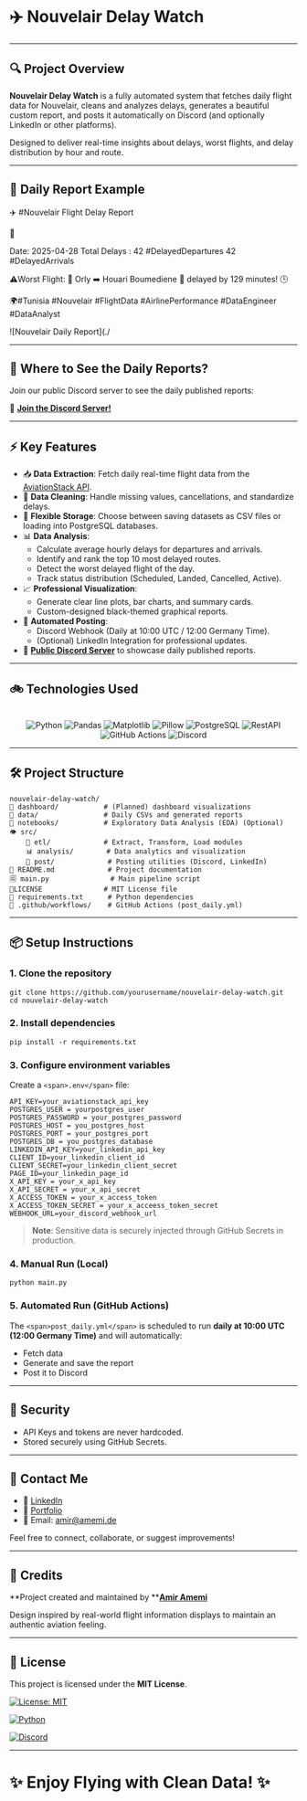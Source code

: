 # ✈️ Nouvelair Delay Watch

---

## 🔍 Project Overview

**Nouvelair Delay Watch** is a fully automated system that fetches daily flight data for Nouvelair, cleans and analyzes delays, generates a beautiful custom report, and posts it automatically on Discord (and optionally LinkedIn or other platforms).

Designed to deliver real-time insights about delays, worst flights, and delay distribution by hour and route.

---

## 📅 Daily Report Example

✈️ #Nouvelair Flight Delay Report

📅

 Date: 2025-04-28
Total Delays :
42 #DelayedDepartures
42 #DelayedArrivals

⚠️Worst Flight:
🛫 Orly  ➡️ Houari Boumediene 🛬 delayed by 129 minutes! 🕒

🌍#Tunisia #Nouvelair #FlightData #AirlinePerformance #DataEngineer #DataAnalyst

![Nouvelair Daily Report](./

---

## 📢 Where to See the Daily Reports?

Join our public Discord server to see the daily published reports:

🔗 **[Join the Discord Server!
](https://discord.gg/n2vmB4Yshk)**

---

## ⚡ Key Features

* 📥 **Data Extraction**: Fetch daily real-time flight data from the [AviationStack API](https://aviationstack.com/).
* 🧹 **Data Cleaning**: Handle missing values, cancellations, and standardize delays.
* 💾 **Flexible Storage**: Choose between saving datasets as CSV files or loading into PostgreSQL databases.
* 📊 **Data Analysis**:
  * Calculate average hourly delays for departures and arrivals.
  * Identify and rank the top 10 most delayed routes.
  * Detect the worst delayed flight of the day.
  * Track status distribution (Scheduled, Landed, Cancelled, Active).
* 📈 **Professional Visualization**:
  * Generate clear line plots, bar charts, and summary cards.
  * Custom-designed black-themed graphical reports.
* 🤖 **Automated Posting**:
  * Discord Webhook (Daily at 10:00 UTC / 12:00 Germany Time).
  * (Optional) LinkedIn Integration for professional updates.
* 🛫 **[Public Discord Server](https://discord.gg/n2vmB4Yshk)** to showcase daily published reports.

---

## 🚲 Technologies Used

<p align="center">
  <br>
  <img alt="Python" src="https://img.shields.io/badge/Python-3776AB.svg?style=for-the-badge&logo=python&logoColor=white"/>
  <img alt="Pandas" src="https://img.shields.io/badge/Pandas-150458.svg?style=for-the-badge&logo=pandas&logoColor=white"/>
  <img alt="Matplotlib" src="https://img.shields.io/badge/Matplotlib-ffffff.svg?style=for-the-badge&logo=matplotlib&logoColor=black"/>
  <img alt="Pillow" src="https://img.shields.io/badge/Pillow-5A29E4.svg?style=for-the-badge&logo=pillow&logoColor=white"/>
  <img alt="PostgreSQL" src="https://img.shields.io/badge/PostgreSQL-336791.svg?style=for-the-badge&logo=postgresql&logoColor=white"/>
  <img alt="RestAPI" src="https://img.shields.io/badge/RestAPI-45b8de.svg?style=for-the-badge&logo=seaborn&logoColor=white"/>
  <img alt="GitHub Actions" src="https://img.shields.io/badge/GitHub%20Actions-2088FF.svg?style=for-the-badge&logo=github-actions&logoColor=white"/>
  <img alt="Discord" src="https://img.shields.io/badge/Discord-5865F2.svg?style=for-the-badge&logo=discord&logoColor=white"/>

---

## 🛠️ Project Structure

```
nouvelair-delay-watch/
📓 dashboard/           # (Planned) dashboard visualizations
💾 data/                # Daily CSVs and generated reports
📁 notebooks/           # Exploratory Data Analysis (EDA) (Optional)
👁️ src/
    🔀 etl/             # Extract, Transform, Load modules
    📊 analysis/        # Data analytics and visualization
    📢 post/             # Posting utilities (Discord, LinkedIn)
📖 README.md             # Project documentation
🗐 main.py               # Main pipeline script
📃LICENSE               # MIT License file
📒 requirements.txt      # Python dependencies
📆 .github/workflows/    # GitHub Actions (post_daily.yml)
```

---

## 📦 Setup Instructions

### 1. Clone the repository

```
git clone https://github.com/yourusername/nouvelair-delay-watch.git
cd nouvelair-delay-watch
```

### 2. Install dependencies

```
pip install -r requirements.txt
```

### 3. Configure environment variables

Create a `<span>.env</span>` file:

```
API_KEY=your_aviationstack_api_key
POSTGRES_USER = yourpostgres_user
POSTGRES_PASSWORD = your_postgres_password
POSTGRES_HOST = you_postgres_host
POSTGRES_PORT = your_postgres_port
POSTGRES_DB = you_postgres_database
LINKEDIN_API_KEY=your_linkedin_api_key
CLIENT_ID=your_linkedin_client_id
CLIENT_SECRET=your_linkedin_client_secret
PAGE_ID=your_linkedin_page_id
X_API_KEY = your_x_api_key
X_API_SECRET = your_x_api_secret
X_ACCESS_TOKEN = your_x_access_token
X_ACCESS_TOKEN_SECRET = your_x_acceess_token_secret
WEBHOOK_URL=your_discord_webhook_url
```

> **Note**: Sensitive data is securely injected through GitHub Secrets in production.

### 4. Manual Run (Local)

```
python main.py
```

### 5. Automated Run (GitHub Actions)

The `<span>post_daily.yml</span>` is scheduled to run **daily at 10:00 UTC (12:00 Germany Time)** and will automatically:

* Fetch data
* Generate and save the report
* Post it to Discord

---

## 👮️ Security

* API Keys and tokens are never hardcoded.
* Stored securely using GitHub Secrets.

---

## 🙋 Contact Me

* 🔗 [LinkedIn](https://www.linkedin.com/in/amemi-amir/)
* 💼 [Portfolio](https://www.amemi.de)
* 📧 Email: [amir@amemi.de](amir@amemi.de)

Feel free to connect, collaborate, or suggest improvements!

---

## 🌟 Credits

**Project created and maintained by ****[Amir Amemi](https://www.amemi.de)**

Design inspired by real-world flight information displays to maintain an authentic aviation feeling.

---

## 💎 License

This project is licensed under the **MIT License**.

[![License: MIT](https://img.shields.io/badge/License-MIT-yellow.svg)](LICENSE)

[![Python](https://img.shields.io/badge/Python-3.11-blue?logo=python&logoColor=white)](https://www.python.org/)

[![Discord](https://img.shields.io/discord/1234567890123456789?label=Discord&logo=discord&style=flat-square)](https://discord.gg/n2vmB4Yshk)

---

# ✨ Enjoy Flying with Clean Data! ✨
